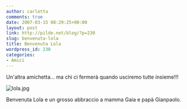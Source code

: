 ```yaml
---
author: carlotta
comments: true
date: 2007-03-15 08:29:25+00:00
layout: post
link: http://pilde.net/blog/?p=230
slug: benvenuta-lola
title: Benvenuta Lola
wordpress_id: 230
categories:
- Amici
---
```


Un'altra amichetta... ma chi ci fermerà quando usciremo tutte insieme!!!

![lola.jpg](http://pilde.net/blog/wp-content/uploads/2007/03/lola.jpg)

Benvenuta Lola e un grosso abbraccio a mamma Gaia e papà Gianpaolo.
